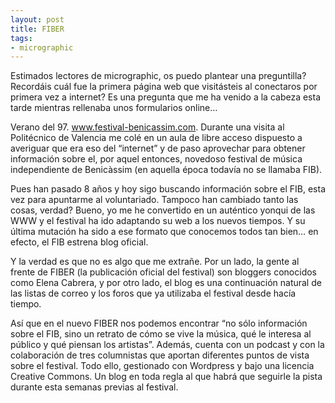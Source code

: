```yaml
---
layout: post
title: FIBER
tags:
- micrographic
---
```

Estimados lectores de micrographic, os puedo plantear una preguntilla? Recordáis cuál fue la primera página web que visitásteis al conectaros por primera vez a internet? Es una pregunta que me ha venido a la cabeza esta tarde mientras rellenaba unos formularios online…

<!--more-->

Verano del 97. www.festival-benicassim.com. Durante una visita al Politécnico de Valencia me colé en un aula de libre acceso dispuesto a averiguar que era eso del “internet” y de paso aprovechar para obtener información sobre el, por aquel entonces, novedoso festival de música independiente de Benicàssim (en aquella época todavía no se llamaba FIB).

Pues han pasado 8 años y hoy sigo buscando información sobre el FIB, esta vez para apuntarme al voluntariado. Tampoco han cambiado tanto las cosas, verdad? Bueno, yo me he convertido en un auténtico yonqui de las WWW y el festival ha ido adaptando su web a los nuevos tiempos. Y su última mutación ha sido a ese formato que conocemos todos tan bien… en efecto, el FIB estrena blog oficial.

Y la verdad es que no es algo que me extrañe. Por un lado, la gente al frente de FIBER (la publicación oficial del festival) son bloggers conocidos como Elena Cabrera, y por otro lado, el blog es una continuación natural de las listas de correo y los foros que ya utilizaba el festival desde hacía tiempo.

Así que en el nuevo FIBER nos podemos encontrar “no sólo información sobre el FIB, sino un retrato de cómo se vive la música, qué le interesa al público y qué piensan los artistas”. Además, cuenta con un podcast y con la colaboración de tres columnistas que aportan diferentes puntos de vista sobre el festival. Todo ello, gestionado con Wordpress y bajo una licencia Creative Commons. Un blog en toda regla al que habrá que seguirle la pista durante esta semanas previas al festival.
